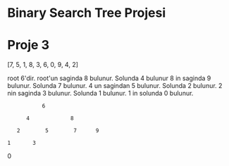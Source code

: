 # Binary Search Tree Projesi
# Proje 3

[7, 5, 1, 8, 3, 6, 0, 9, 4, 2]  

root 6'dir. root'un saginda 8 bulunur. Solunda 4 bulunur
8 in saginda 9 bulunur. Solunda 7 bulunur. 4 un sagindan 5 bulunur. Solunda 2 bulunur.
2 nin saginda 3 bulunur. Solunda 1 bulunur.
1 in solunda 0 bulunur.

		       6

	      4		        8

       2        5	     7	    9

    1       3

0